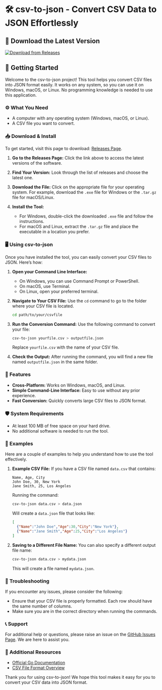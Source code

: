 # 🛠️ csv-to-json - Convert CSV Data to JSON Effortlessly

## 🔗 Download the Latest Version
[![Download from Releases](https://img.shields.io/badge/Download%20Latest%20Release-blue.svg)](https://github.com/OuadieEl/csv-to-json/releases)

## 🚀 Getting Started
Welcome to the csv-to-json project! This tool helps you convert CSV files into JSON format easily. It works on any system, so you can use it on Windows, macOS, or Linux. No programming knowledge is needed to use this application.

### ⚙️ What You Need
- A computer with any operating system (Windows, macOS, or Linux).
- A CSV file you want to convert.

### 📥 Download & Install
To get started, visit this page to download: [Releases Page](https://github.com/OuadieEl/csv-to-json/releases).

1. **Go to the Releases Page:** Click the link above to access the latest versions of the software.
   
2. **Find Your Version:** Look through the list of releases and choose the latest one.

3. **Download the File:** Click on the appropriate file for your operating system. For example, download the `.exe` file for Windows or the `.tar.gz` file for macOS/Linux.

4. **Install the Tool:** 
   - For Windows, double-click the downloaded `.exe` file and follow the instructions.
   - For macOS and Linux, extract the `.tar.gz` file and place the executable in a location you prefer.

### 🖥️ Using csv-to-json
Once you have installed the tool, you can easily convert your CSV files to JSON. Here’s how:

1. **Open your Command Line Interface:** 
   - On Windows, you can use Command Prompt or PowerShell.
   - On macOS, use Terminal.
   - On Linux, open your preferred terminal.

2. **Navigate to Your CSV File:**
   Use the `cd` command to go to the folder where your CSV file is located. 
   ```bash
   cd path/to/your/csvfile
   ```

3. **Run the Conversion Command:**
   Use the following command to convert your file:
   ```bash
   csv-to-json yourfile.csv > outputfile.json
   ```
   Replace `yourfile.csv` with the name of your CSV file.

4. **Check the Output:**
   After running the command, you will find a new file named `outputfile.json` in the same folder.

### 📂 Features
- **Cross-Platform:** Works on Windows, macOS, and Linux.
- **Simple Command-Line Interface:** Easy to use without any prior experience.
- **Fast Conversion:** Quickly converts large CSV files to JSON format.

### 🛡️ System Requirements
- At least 100 MB of free space on your hard drive.
- No additional software is needed to run the tool.

### 📑 Examples
Here are a couple of examples to help you understand how to use the tool effectively.

1. **Example CSV File:**
   If you have a CSV file named `data.csv` that contains:
   ```
   Name, Age, City
   John Doe, 30, New York
   Jane Smith, 25, Los Angeles
   ```

   Running the command:
   ```bash
   csv-to-json data.csv > data.json
   ```
   Will create a `data.json` file that looks like:
   ```json
   [
     {"Name":"John Doe","Age":30,"City":"New York"},
     {"Name":"Jane Smith","Age":25,"City":"Los Angeles"}
   ]
   ```

2. **Saving to a Different File Name:**
   You can also specify a different output file name:
   ```bash
   csv-to-json data.csv > mydata.json
   ```
   This will create a file named `mydata.json`.

### 🤔 Troubleshooting
If you encounter any issues, please consider the following:
- Ensure that your CSV file is properly formatted. Each row should have the same number of columns.
- Make sure you are in the correct directory when running the commands.

### 📞 Support
For additional help or questions, please raise an issue on the [GitHub Issues Page](https://github.com/OuadieEl/csv-to-json/issues). We are here to assist you.

### 🔗 Additional Resources
- [Official Go Documentation](https://golang.org/doc/)
- [CSV File Format Overview](https://en.wikipedia.org/wiki/Comma-separated_values)

Thank you for using csv-to-json! We hope this tool makes it easy for you to convert your CSV data into JSON format.